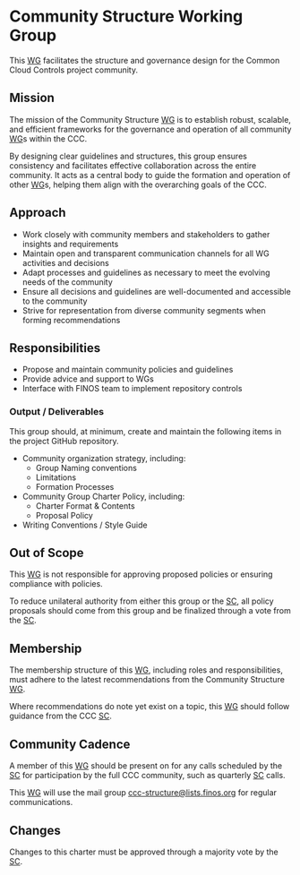 # Community Structure Working Group

This [WG] facilitates the structure and governance design for the Common Cloud Controls project community.

## Mission

The mission of the Community Structure [WG] is to establish robust, scalable, and efficient frameworks for the governance and operation of all community [WG]s within the CCC. 

By designing clear guidelines and structures, this group ensures consistency and facilitates effective collaboration across the entire community. It acts as a central body to guide the formation and operation of other [WG]s, helping them align with the overarching goals of the CCC.

## Approach

- Work closely with community members and stakeholders to gather insights and requirements
- Maintain open and transparent communication channels for all WG activities and decisions
- Adapt processes and guidelines as necessary to meet the evolving needs of the community
- Ensure all decisions and guidelines are well-documented and accessible to the community
- Strive for representation from diverse community segments when forming recommendations

## Responsibilities

- Propose and maintain community policies and guidelines
- Provide advice and support to WGs
- Interface with FINOS team to implement repository controls

### Output / Deliverables

This group should, at minimum, create and maintain the following items in the project GitHub repository.

- Community organization strategy, including:
  - Group Naming conventions
  - Limitations
  - Formation Processes
- Community Group Charter Policy, including:
  - Charter Format & Contents
  - Proposal Policy
- Writing Conventions / Style Guide

## Out of Scope

This [WG] is not responsible for approving proposed policies or ensuring compliance with policies.

To reduce unilateral authority from either this group or the [SC], all policy proposals should come from this group and be finalized through a vote from the [SC].

## Membership

The membership structure of this [WG], including roles and responsibilities, must adhere to the latest recommendations from the Community Structure [WG]. 

Where recommendations do note yet exist on a topic, this [WG] should follow guidance from the CCC [SC].

## Community Cadence

A member of this [WG] should be present on for any calls scheduled by the [SC] for participation by the full CCC community, such as quarterly [SC] calls.

This [WG] will use the mail group <ccc-structure@lists.finos.org> for regular communications.

## Changes

Changes to this charter must be approved through a majority vote by the [SC].

[SC]: <../../community-groups.md#steering-committee>
[WG]: <../../community-groups.md#working-groups>

